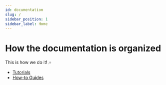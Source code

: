 ```yaml
---
id: documentation
slug: /
sidebar_position: 1
sidebar_label: Home
---
```


# How the documentation is organized

This is how we do it! 🎶

- [Tutorials](tutorials/tutorial1)
- [How-to Guides](how-to/make-docusaurus)
